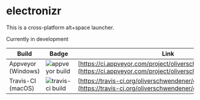 # electronizr

This is a cross-platform alt+space launcher.

Currently in development

|Build|Badge|Link|
|---|---|---|
|Appveyor (Windows)|![appveyor build](https://ci.appveyor.com/api/projects/status/1tr2hrpdia2s1l32?svg=true)|[https://ci.appveyor.com/project/oliverschwendener/electronizr](https://ci.appveyor.com/project/oliverschwendener/electronizr)|
|Travis-CI (macOS)|![travis-ci build](https://travis-ci.org/oliverschwendener/electronizr.svg?branch=migration-to-typescript)|[https://travis-ci.org/oliverschwendener/electronizr](https://travis-ci.org/oliverschwendener/electronizr)|